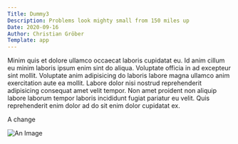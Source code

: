 ```yaml
---
Title: Dummy3
Description: Problems look mighty small from 150 miles up
Date: 2020-09-16
Author: Christian Gröber
Template: app
---
```


Minim quis et dolore ullamco occaecat laboris cupidatat eu. Id anim cillum eu minim laboris ipsum enim sint do aliqua. Voluptate officia in ad excepteur sint mollit. Voluptate anim adipisicing do laboris labore magna ullamco anim exercitation aute ea mollit. Labore dolor nisi nostrud reprehenderit adipisicing consequat amet velit tempor. Non amet proident non aliquip labore laborum tempor laboris incididunt fugiat pariatur eu velit. Quis reprehenderit enim dolor ad do sit enim dolor cupidatat ex.

A change

![An Image](https://i.imgur.com/ccXGJxw.jpeg)